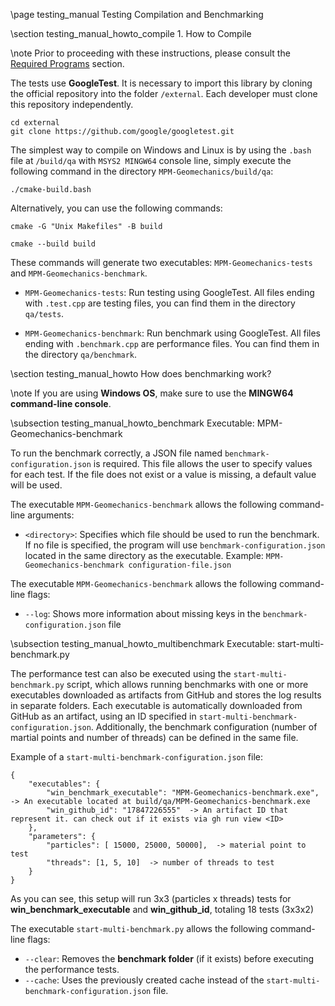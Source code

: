 \page testing_manual Testing Compilation and Benchmarking

\section testing_manual_howto_compile 1. How to Compile

\note Prior to proceeding with these instructions, please consult the [Required Programs](#required_programs) section.

The tests use **GoogleTest**. It is necessary to import this library by cloning the official repository into the folder `/external`. Each developer must clone this repository independently.

```
cd external
git clone https://github.com/google/googletest.git
```

The simplest way to compile on Windows and Linux is by using the `.bash` file at `/build/qa` with `MSYS2 MINGW64` console line, simply execute the following command in the directory `MPM-Geomechanics/build/qa`:
```
./cmake-build.bash
```

Alternatively, you can use the following commands:
```
cmake -G "Unix Makefiles" -B build
```

```
cmake --build build
```

These commands will generate two executables: `MPM-Geomechanics-tests` and `MPM-Geomechanics-benchmark`.

- `MPM-Geomechanics-tests`: Run testing using GoogleTest. All files ending with `.test.cpp` are testing files, you can find them in the directory `qa/tests`.

- `MPM-Geomechanics-benchmark`: Run benchmark using GoogleTest. All files ending with `.benchmark.cpp` are performance files. You can find them in the directory `qa/benchmark`.

\section testing_manual_howto How does benchmarking work?

\note If you are using **Windows OS**, make sure to use the **MINGW64 command-line console**.

\subsection testing_manual_howto_benchmark Executable: MPM-Geomechanics-benchmark

To run the benchmark correctly, a JSON file named `benchmark-configuration.json` is required. This file allows the user to specify values for each test. If the file does not exist or a value is missing, a default value will be used.

The executable `MPM-Geomechanics-benchmark` allows the following command-line arguments:

* `<directory>`: Specifies which file should be used to run the benchmark. If no file is specified, the program will use `benchmark-configuration.json` located in the same directory as the executable. Example: `MPM-Geomechanics-benchmark configuration-file.json`

The executable `MPM-Geomechanics-benchmark` allows the following command-line flags:

* `--log`: Shows more information about missing keys in the `benchmark-configuration.json` file

\subsection testing_manual_howto_multibenchmark Executable: start-multi-benchmark.py

The performance test can also be executed using the `start-multi-benchmark.py` script, which allows running benchmarks with one or more executables downloaded as artifacts from GitHub and stores the log results in separate folders. Each executable is automatically downloaded from GitHub as an artifact, using an ID specified in `start-multi-benchmark-configuration.json`. Additionally, the benchmark configuration (number of martial points and number of threads) can be defined in the same file. 

Example of a `start-multi-benchmark-configuration.json` file:

```
{
	"executables": {
		"win_benchmark_executable": "MPM-Geomechanics-benchmark.exe",  -> An executable located at build/qa/MPM-Geomechanics-benchmark.exe
    	"win_github_id": "17847226555"  -> An artifact ID that represent it. can check out if it exists via gh run view <ID>
 	},
	"parameters": {
		"particles": [ 15000, 25000, 50000],  -> material point to test
		"threads": [1, 5, 10]  -> number of threads to test
	}
}
```

As you can see, this setup will run 3x3 (particles x threads) tests for **win_benchmark_executable** and **win_github_id**, totaling 18 tests (3x3x2)

The executable `start-multi-benchmark.py` allows the following command-line flags:

* `--clear`: Removes the **benchmark folder** (if it exists) before executing the performance tests.
* `--cache`: Uses the previously created cache instead of the `start-multi-benchmark-configuration.json` file.
